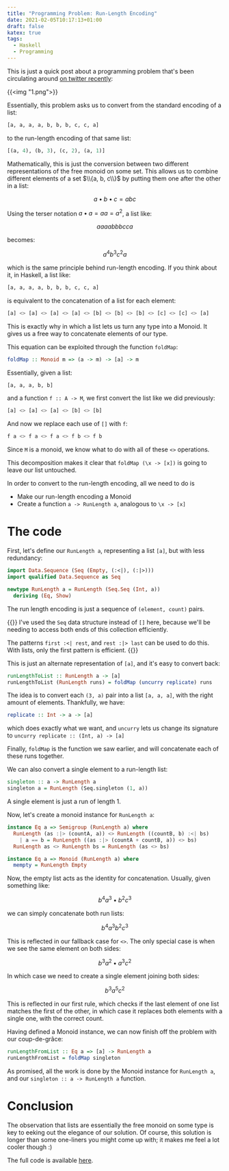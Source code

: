 ```yaml
---
title: "Programming Problem: Run-Length Encoding"
date: 2021-02-05T10:17:13+01:00
draft: false
katex: true
tags:
  - Haskell
  - Programming
---
```


This is just a quick post about a programming problem that's
been circulating around [on twitter recently](https://twitter.com/Al_Grigor/status/1357028887209902088):
<!--more-->

{{<img "1.png">}}

Essentially, this problem asks us to convert from the standard encoding of a list:

```haskell
[a, a, a, a, b, b, b, c, c, a]
```

to the run-length encoding of that same list:

```haskell
[(a, 4), (b, 3), (c, 2), (a, 1)]
```

Mathematically, this is just the conversion between two different representations
of the free monoid on some set. This allows us to combine different elements
of a set $\\{a, b, c\\}$ by putting them one after the other in a list:

$$
a \bullet b \bullet c = abc
$$

Using the terser notation $a \bullet a = aa = a^2$, a list like:

$$
aaaabbbcca
$$

becomes:

$$
a^4 b^3 c^2 a
$$

which is the same principle behind run-length encoding. If you think about it,
in Haskell, a list like:

```haskell
[a, a, a, a, b, b, b, c, c, a]
```

is equivalent to the concatenation of a list for each element:

```haskell
[a] <> [a] <> [a] <> [a] <> [b] <> [b] <> [b] <> [c] <> [c] <> [a]
```

This is exactly why in which a list lets us turn any type into a Monoid.
It gives us a free way to concatenate elements of our type.

This equation can be exploited through the function `foldMap`:

```haskell
foldMap :: Monoid m => (a -> m) -> [a] -> m
```

Essentially, given a list:

```haskell
[a, a, a, b, b]
```

and a function `f :: A -> M`, we first convert the list like we did previously:

```haskell
[a] <> [a] <> [a] <> [b] <> [b]
```

And now we replace each use of `[]` with `f`:

```haskell
f a <> f a <> f a <> f b <> f b
```

Since `M` is a monoid, we know what to do with all of these `<>` operations.

This decomposition makes it clear that `foldMap (\x -> [x])` is going to
leave our list untouched.

In order to convert to the run-length encoding, all we need to do is
- Make our run-length encoding a Monoid
- Create a function `a -> RunLength a`, analogous to `\x -> [x]`

# The code

First, let's define our `RunLength a`, representing a list
`[a]`, but with less redundancy:

```haskell
import Data.Sequence (Seq (Empty, (:<|), (:|>)))
import qualified Data.Sequence as Seq

newtype RunLength a = RunLength (Seq.Seq (Int, a))
  deriving (Eq, Show)
```

The run length encoding is just a sequence of `(element, count)` pairs.

{{<note>}}
I've used the `Seq` data structure instead of `[]` here, because we'll be needing
to access both ends of this collection efficiently.

The patterns `first :<| rest`, and `rest :|> last` can be used to do this.
With lists, only the first pattern is efficient.
{{</note>}}

This is just an alternate representation of `[a]`, and it's easy to convert back:

```haskell
runLengthToList :: RunLength a -> [a]
runLengthToList (RunLength runs) = foldMap (uncurry replicate) runs
```

The idea is to convert each `(3, a)` pair into a list `[a, a, a]`,
with the right amount of elements. Thankfully, we have:

```haskell
replicate :: Int -> a -> [a]
```

which does exactly what we want, and `uncurry` lets us change its signature
to `uncurry replicate :: (Int, a) -> [a]`

Finally, `foldMap` is the function we saw earlier, and will concatenate
each of these runs together.

We can also convert a single element to a run-length list:

```haskell
singleton :: a -> RunLength a
singleton a = RunLength (Seq.singleton (1, a))
```

A single element is just a run of length 1.

Now, let's create a monoid instance for `RunLength a`:

```haskell
instance Eq a => Semigroup (RunLength a) where
  RunLength (as :|> (countA, a)) <> RunLength ((countB, b) :<| bs)
    | a == b = RunLength ((as :|> (countA + countB, a)) <> bs)
  RunLength as <> RunLength bs = RunLength (as <> bs)

instance Eq a => Monoid (RunLength a) where
  mempty = RunLength Empty
``` 

Now, the empty list acts as the identity for concatenation. Usually,
given something like:

$$
b^4a^3 \bullet b^2c^3
$$

we can simply concatenate both run lists:

$$
b^4a^3b^2c^3
$$

This is reflected in our fallback case for `<>`. The only special case is
when we see the same element on both sides:

$$
b^3a^2 \bullet a^3c^2
$$

In which case we need to create a single element joining both sides:

$$
b^3 a^5 c^2
$$

This is reflected in our first rule, which checks if the last
element of one list matches the first of the other, in which case
it replaces both elements with a single one, with the correct
count.

Having defined a Monoid instance, we can now finish
off the problem with our coup-de-grâce:

```haskell
runLengthFromList :: Eq a => [a] -> RunLength a
runLengthFromList = foldMap singleton
```

As promised, all the work is done by the Monoid instance for `RunLength a`,
and our `singleton :: a -> RunLength a` function.

# Conclusion

The observation that lists are essentially the free monoid on some type
is key to eeking out the elegance of our solution. Of course,
this solution is longer than some one-liners you might come up with;
it makes me feel a lot cooler though :)

The full code is available [here](https://gist.github.com/cronokirby/dfd58d1c7f345a23265846d657335957).